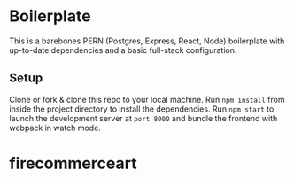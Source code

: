 # Boilerplate
This is a barebones PERN (Postgres, Express, React, Node) boilerplate with up-to-date dependencies and a basic full-stack configuration. 

## Setup
Clone or fork & clone this repo to your local machine. Run `npm install` from inside the project directory to install the dependencies. Run `npm start` to launch the development server at `port 8000` and bundle the frontend with webpack in watch mode.
# firecommerceart
